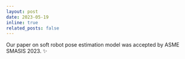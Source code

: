 ```yaml
---
layout: post
date: 2023-05-19
inline: true
related_posts: false
---
```


Our paper on soft robot pose estimation model was accepted by ASME SMASIS 2023. :sparkles:
